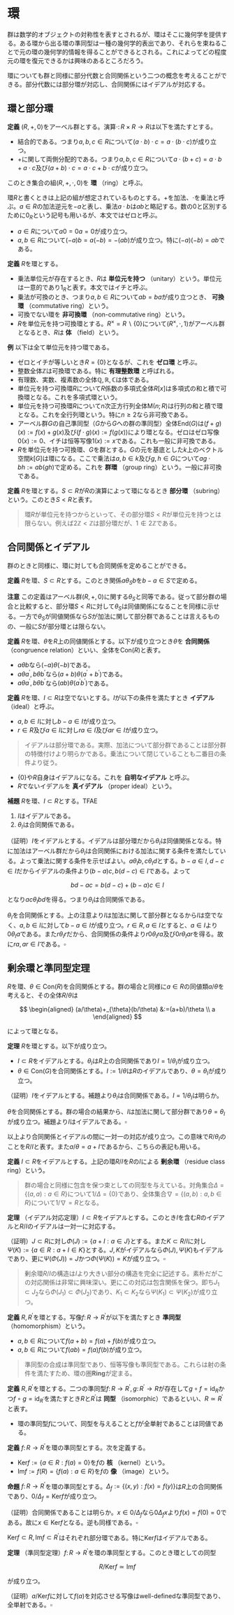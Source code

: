 
# 環

群は数学的オブジェクトの対称性を表すとされるが、環はそこに幾何学を提供する。ある環から出る環の準同型は一種の幾何学的表出であり、それらを束ねることで元の環の幾何学的情報を得ることができるとされる。これによってどの程度元の環を復元できるかは興味のあるところだろう。

環についても群と同様に部分代数と合同関係という二つの概念を考えることができる。部分代数には部分環が対応し、合同関係にはイデアルが対応する。

## 環と部分環

__定義__ $(R, +, 0)$をアーベル群とする。演算$\cdot\colon R\times R\rightarrow R$は以下を満たすとする。

- 結合的である。つまり$a, b, c\in R$について$(a\cdot b)\cdot c=a\cdot(b\cdot c)$が成り立つ。
- $+$に関して両側分配的である。つまり$a, b, c\in R$について$a\cdot(b+c)=a\cdot b+a\cdot c$及び$(a+b)\cdot c=a\cdot c+b\cdot c$が成り立つ。

このとき集合の組$(R, +, \cdot, 0)$を **環** （ring）と呼ぶ。

環$R$と書くときは上記の組が想定されているものとする。$+$を加法、$\cdot$を乗法と呼ぶ。$a\in R$の加法逆元を$-a$と表し、乗法$a\cdot b$は$ab$と略記する。数の$0$と区別するために$0_{R}$という記号も用いるが、本文ではゼロと呼ぶ。

- $a\in R$について$a0=0a=0$が成り立つ。
- $a, b\in R$について$(-a)b=a(-b)=-(ab)$が成り立つ。特に$(-a)(-b)=ab$である。

__定義__ $R$を環とする。
- 乗法単位元が存在するとき、$R$は **単位元を持つ** （unitary）という。単位元は一意的であり$1_{R}$と表す。本文ではイチと呼ぶ。
- 乗法が可換のとき、つまり$a, b\in R$について$ab=ba$が成り立つとき、 **可換環** （commutative ring）という。
- 可換でない環を **非可換環** （non-commutative ring）という。
- $R$を単位元を持つ可換環とする。$R^{\times}=R\backslash\lbrace 0 \rbrace$について$(R^{\times}, \cdot, 1)$がアーベル群となるとき、$R$は **体** （field）という。

__例__ 以下は全て単位元を持つ環である。

- ゼロとイチが等しいとき$R=\lbrace 0 \rbrace$となるが、これを **ゼロ環** と呼ぶ。
- 整数全体$\mathbb{Z}$は可換環である。特に **有理整数環** と呼ばれる。
- 有理数、実数、複素数の全体$\mathbb{Q}, \mathbb{R}, \mathbb{C}$は体である。
- 単位元を持つ可換環$R$について$R$係数の多項式全体$R\lbrack x \rbrack$は多項式の和と積で可換環となる。これを多項式環という。
- 単位元を持つ可換環$R$について$n$次正方行列全体$\mathrm{M}(n; R)$は行列の和と積で環となる。これを全行列環という。特に$n\ge 2$なら非可換である。
- アーベル群$G$の自己準同型（$G$から$G$への群の準同型）全体$\mathrm{End}(G)$は$(f+g)(x):=f(x)+g(x)$及び$(f\cdot g)(x):=f(g(x))$により環となる。ゼロはゼロ写像$0(x):=0$、イチは恒等写像$1(x):=x$である。これも一般に非可換である。
- $R$を単位元を持つ可換環、$G$を群とする。$G$の元を基底とした$k$上のベクトル空間$k\lbrack G \rbrack$は環になる。ここで乗法は$a, b\in k$及び$g, h\in G$について$ag\cdot bh:=ab(gh)$で定める。これを **群環** （group ring）という。一般に非可換である。

__定義__ $R$を環とする。$S\subset R$が$R$の演算によって環になるとき **部分環** （subring）という。このとき$S\lt R$と表す。

> 環$R$が単位元を持つからといって、その部分環$S\lt R$が単位元を持つとは限らない。例えば$2\mathbb{Z}\lt\mathbb{Z}$は部分環だが、$1\notin 2\mathbb{Z}$である。


## 合同関係とイデアル

群のときと同様に、環に対しても合同関係を定めることができる。

__定義__ $R$を環、$S\subset R$とする。このとき関係$a\theta_{S}b$を$b-a\in S$で定める。

__注意__ この定義はアーベル群$(R, +, 0)$に関する$\theta_{S}$と同等である。従って部分群の場合と比較すると、部分環$S\lt R$に対して$\theta_{S}$は同値関係になることを同様に示せる。一方で$\theta_{S}$が同値関係なら$S$が加法に関して部分群であることは言えるものの、一般に$S$が部分環とは限らない。

__定義__ $R$を環、$\theta$を$R$上の同値関係とする。以下が成り立つとき$\theta$を **合同関係** （congruence relation）といい、全体を$\mathrm{Con}(R)$と表す。

- $a\theta b$なら$(-a)\theta(-b)$である。
- $a\theta a^{\prime}, b\theta b^{\prime}$なら$(a+b)\theta(a^{\prime}+b^{\prime})$である。
- $a\theta a^{\prime}, b\theta b^{\prime}$なら$(ab)\theta(a^{\prime}b^{\prime})$である。

__定義__ $R$を環、$I\subset R$は空でないとする。$I$が以下の条件を満たすとき **イデアル** （ideal）と呼ぶ。

- $a, b\in I$に対し$b-a\in I$が成り立つ。
- $r\in R$及び$a\in I$に対し$ra\in I$及び$ar\in I$が成り立つ。

> イデアルは部分環である。実際、加法について部分群であることは部分群の特徴付けより明らかである。乗法について閉じていることも二番目の条件より従う。

- $\lbrace 0 \rbrace$や$R$自身はイデアルになる。これを **自明なイデアル** と呼ぶ。
- $R$でないイデアルを **真イデアル** （proper ideal）という。

__補題__ $R$を環、$I\subset R$とする。TFAE

1. $I$はイデアルである。
1. $\theta_{I}$は合同関係である。

（証明）$I$をイデアルとする。イデアルは部分環だから$\theta_{I}$は同値関係となる。特に加法はアーベル群だから$\theta_{I}$は合同関係における加法に関する条件を満たしている。よって乗法に関する条件を示せばよい。$a\theta_{I}b, c\theta_{I}d$とする。$b-a\in I, d-c\in I$だからイデアルの条件より$(b-a)c, b(d-c)\in I$である。よって

$$
bd-ac=b(d-c)+(b-a)c\in I
$$

となり$ac\theta_{I}bd$を得る。つまり$\theta_{I}$は合同関係である。

$\theta_{I}$を合同関係とする。上の注意より$I$は加法に関して部分群となるから$I$は空でなく、$a, b\in I$に対して$b-a\in I$が成り立つ。$r\in R, a\in I$とすると、$a\in I$より$0\theta_{I}a$である。また$r\theta_{I}r$だから、合同関係の条件より$r0\theta_{I}ra$及び$0r\theta_{I}ar$を得る。故に$ra, ar\in I$である。$\square$


## 剰余環と準同型定理

$R$を環、$\theta\in\mathrm{Con}(R)$を合同関係とする。群の場合と同様に$a\in R$の同値類$a/\theta$を考えると、その全体$R/\theta$は

$$
\begin{aligned}
(a/\theta)+_{\theta}(b/\theta) &:=(a+b)/\theta \\
a
\end{aligned}
$$

によって環となる。

__定理__ $R$を環とする。以下が成り立つ。

- $I\subset R$をイデアルとする。$\theta_{I}$は$R$上の合同関係であり$I=1/\theta_{I}$が成り立つ。
- $\theta\in\mathrm{Con}(G)$を合同関係とする。$I:=1/\theta$は$R$のイデアルであり、$\theta=\theta_{I}$が成り立つ。

（証明）$I$をイデアルとする。補題より$\theta_{I}$は合同関係である。$I=1/\theta_{I}$は明らか。

$\theta$を合同関係とする。群の場合の結果から、$I$は加法に関して部分群であり$\theta=\theta_{I}$が成り立つ。補題より$I$はイデアルである。$\square$

以上より合同関係とイデアルの間に一対一の対応が成り立つ。この意味で$R/\theta_{I}$のことを$R/I$と表す。また$a/\theta=a+I$であるから、こちらの表記も用いる。

__定義__ $I\subset R$をイデアルとする。上記の環$R/I$を$R$の$I$による **剰余環** （residue class ring）という。

> 群の場合と同様に包含を保つ束としての同型を与えている。対角集合$\Delta=\lbrace (a, a) : a\in R \rbrace$について$1/\Delta=\lbrace 0 \rbrace$であり、全体集合$\nabla=\lbrace (a, b) : a, b\in R \rbrace$について$1/\nabla=R$となる。

__定理__ （イデアル対応定理）$I\subset R$をイデアルとする。このとき$I$を含む$R$のイデアルと$R/I$のイデアルは一対一に対応する。

（証明）$J\subset R$に対し$\Phi(J):=\lbrace a+I : a\in J \rbrace$とする。また$K\subset R/I$に対し$\Psi(K):=\lbrace a\in R : a+I\in K \rbrace$とする。$J, K$がイデアルなら$\Phi(J), \Psi(K)$もイデアルであり、更に$\Psi(\Phi(J))=J$かつ$\Phi(\Psi(K))=K$が成り立つ。$\square$

> 剰余環$R/I$の構造は$I$より大きい部分の構造を完全に記述する。素朴だがこの対応関係は非常に興味深い。更にこの対応は包含関係を保つ。即ち$J_{1}\subset J_{2}$なら$\Phi(J_{1})\subset\Phi(J_{2})$であり、$K_{1}\subset K_{2}$なら$\Psi(K_{1})\subset\Psi(K_{2})$が成り立つ。

__定義__ $R, R^{\prime}$を環とする。写像$f\colon R\rightarrow R^{\prime}$が以下を満たすとき **準同型** （homomorphism）という。

- $a, b\in R$について$f(a+b)=f(a)+f(b)$が成り立つ。
- $a, b\in R$について$f(ab)=f(a)f(b)$が成り立つ。

> 準同型の合成は準同型であり、恒等写像も準同型である。これらは射の条件を満たすため、環の圏$\mathbf{Ring}$が定まる。

__定義__ $R, R^{\prime}$を環とする。二つの準同型$f\colon R\rightarrow R^{\prime}, g\colon R^{\prime}\rightarrow R$が存在して$g\circ f=\mathrm{id}_{R}$かつ$f\circ g=\mathrm{id}_{R^{\prime}}$を満たすとき$R$と$R^{\prime}$は **同型** （isomorphic）であるといい、$R\simeq R^{\prime}$と表す。

- 環の準同型$f$について、同型を与えることと$f$が全単射であることは同値である。

__定義__ $f\colon R\rightarrow R^{\prime}$を環の準同型とする。次を定義する。

- $\mathrm{Ker}f:=\lbrace a\in R : f(a)=0 \rbrace$を$f$の **核** （kernel）という。
- $\mathrm{Im}f:=f(R)=\lbrace f(a) : a\in R \rbrace$を$f$の **像** （image）という。

__命題__ $f\colon R\rightarrow R^{\prime}$を環の準同型とする。$\Delta_{f}:=\lbrace (x, y) : f(x)=f(y) \rbrace$は$R$上の合同関係であり、$0/\Delta_{f}=\mathrm{Ker}f$が成り立つ。

（証明）合同関係であることは明らか。$x\in 0/\Delta_{f}$なら$0\Delta_{f}x$より$f(x)=f(0)=0$である。故に$x\in\mathrm{Ker}f$となる。逆も同様である。$\square$

$\mathrm{Ker}f\subset R, \mathrm{Im}f\subset R^{\prime}$はそれぞれ部分環である。特に$\mathrm{Ker}f$はイデアルである。

__定理__ （準同型定理）$f\colon R\rightarrow R^{\prime}$を環の準同型とする。このとき環としての同型

$$
R/\mathrm{Ker}f\simeq\mathrm{Im}f
$$

が成り立つ。

（証明）$a/\mathrm{Ker}f$に対して$f(a)$を対応させる写像はwell-definedな準同型であり、全単射である。$\square$
